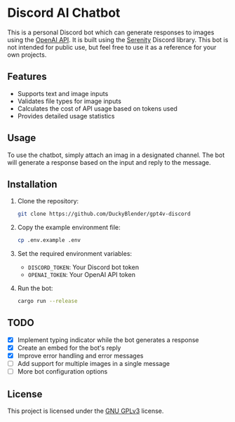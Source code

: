 # Discord AI Chatbot

This is a personal Discord bot which can generate responses to images using the [OpenAI API](https://openai.com/). It is built using the [Serenity](https://github.com/serenity-rs/serenity) Discord library. This bot is not intended for public use, but feel free to use it as a reference for your own projects.

## Features

- Supports text and image inputs
- Validates file types for image inputs
- Calculates the cost of API usage based on tokens used
- Provides detailed usage statistics

## Usage

To use the chatbot, simply attach an imag in a designated channel. The bot will generate a response based on the input and reply to the message.

## Installation

1. Clone the repository:

   ```bash
   git clone https://github.com/DuckyBlender/gpt4v-discord
   ```

2. Copy the example environment file:

   ```bash
   cp .env.example .env
   ```

3. Set the required environment variables:

   - `DISCORD_TOKEN`: Your Discord bot token
   - `OPENAI_TOKEN`: Your OpenAI API token

4. Run the bot:

   ```bash
   cargo run --release
   ```

## TODO

- [x] Implement typing indicator while the bot generates a response
- [x] Create an embed for the bot's reply
- [x] Improve error handling and error messages
- [ ] Add support for multiple images in a single message
- [ ] More bot configuration options

## License

This project is licensed under the [GNU GPLv3](https://choosealicense.com/licenses/gpl-3.0/) license.
